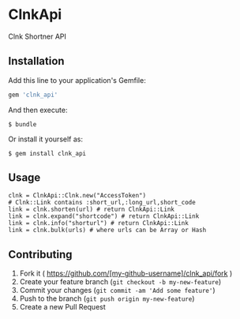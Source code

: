 # ClnkApi

Clnk Shortner API

## Installation

Add this line to your application's Gemfile:

```ruby
gem 'clnk_api'
```

And then execute:

    $ bundle

Or install it yourself as:

    $ gem install clnk_api

## Usage

    clnk = ClnkApi::Clnk.new("AccessToken")
    # Clnk::Link contains :short_url,:long_url,short_code
    link = clnk.shorten(url) # return ClnkApi::Link
    link = clnk.expand("shortcode") # return ClnkApi::Link
    link = clnk.info("shorturl") # return ClnkApi::Link
    link = clnk.bulk(urls) # where urls can be Array or Hash
    

## Contributing

1. Fork it ( https://github.com/[my-github-username]/clnk_api/fork )
2. Create your feature branch (`git checkout -b my-new-feature`)
3. Commit your changes (`git commit -am 'Add some feature'`)
4. Push to the branch (`git push origin my-new-feature`)
5. Create a new Pull Request
